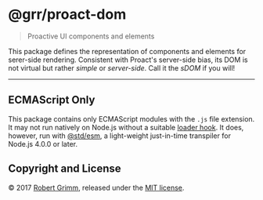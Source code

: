 # @grr/proact-dom

> Proactive UI components and elements

This package defines the representation of components and elements for
serer-side rendering. Consistent with Proact's server-side bias, its DOM is not
virtual but rather _simple_ or _server-side_. Call it the _sDOM_ if you will!

--------------------------------------------------------------------------------

## ECMAScript Only

This package contains only ECMAScript modules with the `.js` file extension. It
may not run natively on Node.js without a suitable [loader
hook](https://nodejs.org/dist/latest-v9.x/docs/api/esm.html#esm_loader_hooks).
It does, however, run with [@std/esm](https://github.com/standard-things/esm),
a light-weight just-in-time transpiler for Node.js 4.0.0 or later.

## Copyright and License

© 2017 [Robert Grimm](http://apparebit.com), released under the [MIT
license](LICENSE).
